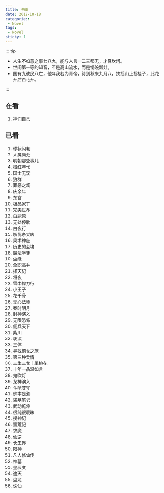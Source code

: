 ```yaml
---
title: 书单
date: 2019-10-18
categories: 
 - Novel
tags: 
 - Novel
sticky: 1
---
```


::: tip

- 人生不如意之事七八九，能与人言一二三都无，才算坎坷。
- 世间第一等的知音，不是高山流水，而是锅碗瓢灶。
- 国有九破民八亡，他年我若为青帝，待到秋来九月八，扶摇山上摇桂子，此花开后百花开。

:::

<!-- more -->

## 在看

1. 神们自己

## 已看

1. 球状闪电
2. 人类简史
3. 明朝那些事儿
4. 橙红年代
5. 国士无双
6. 狼群
7. 罪恶之城
8. 庆余年
9. 东宫
10. 极品家丁
11. 完美世界
12. 白鹿原
13. 无处停歇
14. 白夜行
15. 解忧杂货店
16. 奥术神座
17. 历史的尘埃
18. 魔法学徒
19. 尘缘
20. 全职高手
21. 择天记
22. 将夜
23. 雪中悍刀行
24. 小王子
25. 花千骨
26. 无心法师
27. 秦时明月
28. 封神演义
29. 无限恐怖
30. 佣兵天下
31. 紫川
32. 亵渎
33. 三体
34. 寻找前世之旅
35. 第三种爱情
36. 三生三世十里桃花
37. 十年一品温如言
38. 鬼吹灯
39. 龙神演义
40. 斗破苍穹
41. 佛本是道
42. 盗墓笔记
43. 武动乾坤
44. 很纯很暧昧
45. 搜神记
46. 蛮荒记
47. 求魔
48. 仙逆
49. 长生界
50. 阳神
51. 凡人修仙传
52. 神墓
53. 星辰变
54. 遮天
55. 盘龙
56. 诛仙